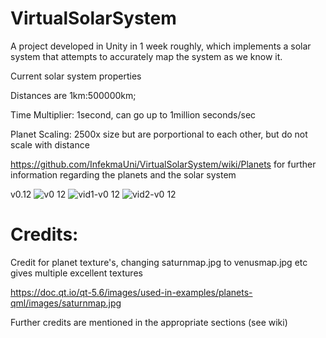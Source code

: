 # VirtualSolarSystem
A project developed in Unity in 1 week roughly, which implements a solar system that attempts to accurately map the system as we know it.

Current solar system properties

Distances are 1km:500000km;

Time Multiplier: 1second, can go up to 1million seconds/sec

Planet Scaling: 2500x size but are porportional to each other, but do not scale with distance


https://github.com/InfekmaUni/VirtualSolarSystem/wiki/Planets for further information regarding the planets and the solar system

v0.12
![v0 12](https://user-images.githubusercontent.com/9573054/30302436-dd63246c-9758-11e7-8dc1-f9161f17dfda.jpg)
![vid1-v0 12](https://user-images.githubusercontent.com/9573054/30302508-6e53bf4a-9759-11e7-816a-0c80f59da3ff.gif)
![vid2-v0 12](https://user-images.githubusercontent.com/9573054/30302509-6e55bbe2-9759-11e7-870e-b008fe10ae4c.gif)

# Credits:

Credit for planet texture's, changing saturnmap.jpg to venusmap.jpg etc gives multiple excellent textures

https://doc.qt.io/qt-5.6/images/used-in-examples/planets-qml/images/saturnmap.jpg

Further credits are mentioned in the appropriate sections (see wiki)
